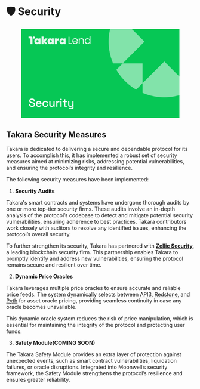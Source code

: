 # 🛡️ Security

<figure><img src="../.gitbook/assets/security.png" alt=""><figcaption></figcaption></figure>

## Takara Security Measures

Takara is dedicated to delivering a secure and dependable protocol for its users. To accomplish this, it has implemented a robust set of security measures aimed at minimizing risks, addressing potential vulnerabilities, and ensuring the protocol’s integrity and resilience.

The following security measures have been implemented:

1. **Security Audits**

Takara's smart contracts and systems have undergone thorough audits by one or more top-tier security firms. These audits involve an in-depth analysis of the protocol’s codebase to detect and mitigate potential security vulnerabilities, ensuring adherence to best practices. Takara contributors work closely with auditors to resolve any identified issues, enhancing the protocol’s overall security.

To further strengthen its security, Takara has partnered with [**Zellic Security**](https://www.zellic.io/), a leading blockchain security firm. This partnership enables Takara to promptly identify and address new vulnerabilities, ensuring the protocol remains secure and resilient over time.

2. **Dynamic Price Oracles**

Takara leverages multiple price oracles to ensure accurate and reliable price feeds. The system dynamically selects between [API3](https://api3.org/), [Redstone](https://www.redstone.finance/), and [Pyth](https://www.pyth.network/) for asset oracle pricing, providing seamless continuity in case any oracle becomes unavailable.

This dynamic oracle system reduces the risk of price manipulation, which is essential for maintaining the integrity of the protocol and protecting user funds.

3. **Safety Module(COMING SOON)**

The Takara Safety Module provides an extra layer of protection against unexpected events, such as smart contract vulnerabilities, liquidation failures, or oracle disruptions. Integrated into Moonwell’s security framework, the Safety Module strengthens the protocol’s resilience and ensures greater reliability.

